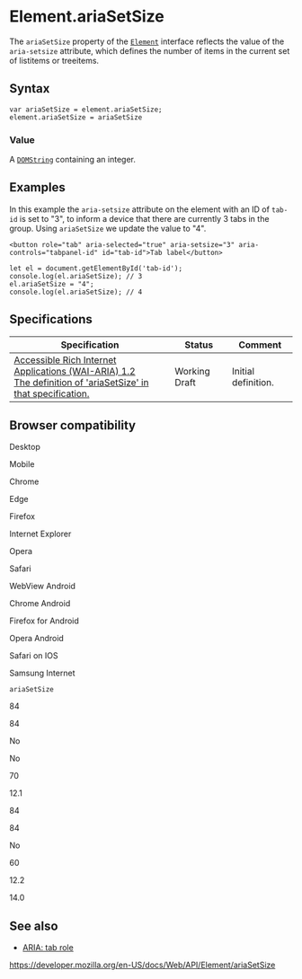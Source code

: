 Element.ariaSetSize
===================

The `ariaSetSize` property of the [`Element`](../element) interface reflects the value of the `aria-setsize` attribute, which defines the number of items in the current set of listitems or treeitems.

Syntax
------

    var ariaSetSize = element.ariaSetSize;
    element.ariaSetSize = ariaSetSize

### Value

A [`DOMString`](../domstring) containing an integer.

Examples
--------

In this example the `aria-setsize` attribute on the element with an ID of `tab-id` is set to "3", to inform a device that there are currently 3 tabs in the group. Using `ariaSetSize` we update the value to "4".

    <button role="tab" aria-selected="true" aria-setsize="3" aria-controls="tabpanel-id" id="tab-id">Tab label</button>

    let el = document.getElementById('tab-id');
    console.log(el.ariaSetSize); // 3
    el.ariaSetSize = "4";
    console.log(el.ariaSetSize); // 4

Specifications
--------------

<table><thead><tr class="header"><th>Specification</th><th>Status</th><th>Comment</th></tr></thead><tbody><tr class="odd"><td><a href="https://www.w3.org/TR/wai-aria-1.2/#dom-ariamixin-ariasetsize">Accessible Rich Internet Applications (WAI-ARIA) 1.2<br />
<span class="small">The definition of 'ariaSetSize' in that specification.</span></a></td><td><span class="spec-wd">Working Draft</span></td><td>Initial definition.</td></tr></tbody></table>

Browser compatibility
---------------------

Desktop

Mobile

Chrome

Edge

Firefox

Internet Explorer

Opera

Safari

WebView Android

Chrome Android

Firefox for Android

Opera Android

Safari on IOS

Samsung Internet

`ariaSetSize`

84

84

No

No

70

12.1

84

84

No

60

12.2

14.0

See also
--------

-   [ARIA: tab role](https://developer.mozilla.org/en-US/docs/Web/Accessibility/ARIA/Roles/Tab_Role)

<a href="https://developer.mozilla.org/en-US/docs/Web/API/Element/ariaSetSize" class="_attribution-link">https://developer.mozilla.org/en-US/docs/Web/API/Element/ariaSetSize</a>
